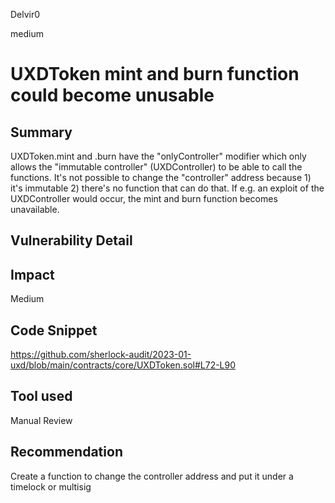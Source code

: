 Delvir0

medium

# UXDToken mint and burn function could become unusable

## Summary
UXDToken.mint and .burn have the "onlyController" modifier which only allows the "immutable controller" (UXDController) to be able to call the functions. It's not possible to change the "controller" address because 1) it's immutable 2) there's no function that can do that. If e.g. an exploit of the UXDController would occur, the mint and burn function becomes unavailable. 
## Vulnerability Detail

## Impact
Medium
## Code Snippet
https://github.com/sherlock-audit/2023-01-uxd/blob/main/contracts/core/UXDToken.sol#L72-L90
## Tool used

Manual Review

## Recommendation
Create a function to change the controller address and put it under a timelock or multisig
